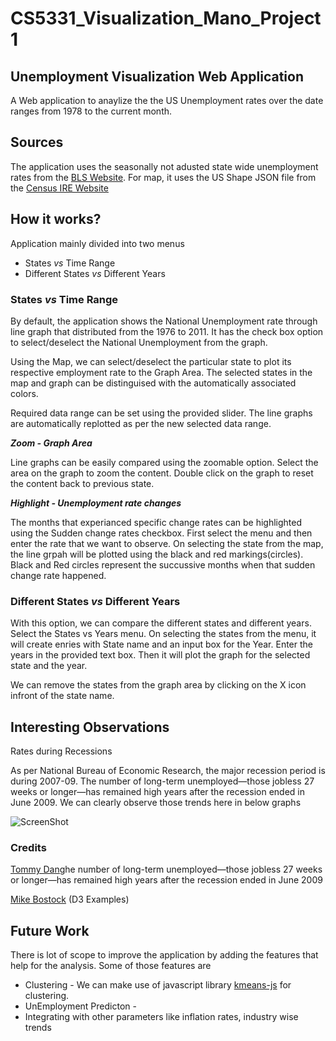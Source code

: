 # CS5331_Visualization_Mano_Project 1

## Unemployment Visualization Web Application
A Web application to anaylize the the US Unemployment rates over the date ranges from 1978 to the current month.

## Sources
The application uses the seasonally not adusted state wide unemployment rates from the [BLS Website](http://www.bls.gov/). For map, it  uses the US Shape JSON file from the [Census IRE Website](http://census.ire.org/)

## How it works?

Application mainly divided into two menus
- States _vs_ Time Range
- Different States _vs_ Different Years

### States _vs_ Time Range

By default, the application shows the National Unemployment rate through line graph that distributed from the 1976 to 2011. It has the check box option to select/deselect the National Unemployment from the graph.

Using the Map, we can select/deselect the particular state to plot its respective employment rate to the Graph Area.
The selected states in the map and graph can be distinguised with the automatically associated colors.

Required data range can be set using the provided slider. The line graphs are automatically replotted as per the new  selected data range.

_**Zoom - Graph Area**_

Line graphs can be easily compared using the zoomable option. Select the area on the graph to zoom the content. Double click on the graph to reset the content back to previous state.

_**Highlight - Unemployment rate changes**_

The months that experianced specific change rates can be highlighted using the Sudden change rates checkbox. First select the menu and then enter the rate that we want to observe. On selecting the state from the map, the line grpah will be plotted using the black and red markings(circles). 
Black and Red circles represent the succussive months when that sudden change rate happened.

### Different States _vs_ Different Years

With this option, we can compare the different states and different years.
Select the States vs Years menu. On selecting the states from the menu, it will create enries with State name and an input box for the Year. Enter the years in the provided text box. Then it will plot the graph for the selected state and the year.

We can remove the states from the graph area by clicking on the X icon infront of the state name.

## Interesting Observations

Rates during Recessions

As per National Bureau of Economic Research, the major recession period is during 2007-09. The number of long-term unemployed—those jobless 27 weeks or longer—has remained high years after the recession ended in June 2009.
We can clearly observe those trends here in below graphs

![ScreenShot](https://github.com/manorepo/P2PGnutella/blob/master/Design.png)


### Credits
[Tommy Dang](https://github.com/TuanNhonDang)he number of long-term unemployed—those jobless 27 weeks or longer—has remained high years after the recession ended in June 2009

[Mike Bostock](http://bl.ocks.org/mbostock) (D3 Examples)

## Future Work

There is lot of scope to improve the application by adding the features that help for the analysis. Some of those features are
- Clustering - We can make use of javascript library [kmeans-js](https://www.npmjs.com/package/kmeans-js) for clustering.
- UnEmployment Predicton - 
- Integrating with other parameters like inflation rates, industry wise trends








    